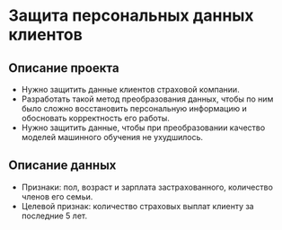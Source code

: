 # Защита персональных данных клиентов

## Описание проекта

- Нужно защитить данные клиентов страховой компании. 
- Разработать такой метод преобразования данных, чтобы по ним было сложно восстановить персональную информацию и обосновать корректность его работы.
- Нужно защитить данные, чтобы при преобразовании качество моделей машинного обучения не ухудшилось.

## Описание данных

- Признаки: пол, возраст и зарплата застрахованного, количество членов его семьи.
- Целевой признак: количество страховых выплат клиенту за последние 5 лет.
